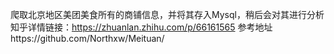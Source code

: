 爬取北京地区美团美食所有的商铺信息，并将其存入Mysql，稍后会对其进行分析
知乎详情链接：https://zhuanlan.zhihu.com/p/66161565
参考地址https://github.com/Northxw/Meituan/

